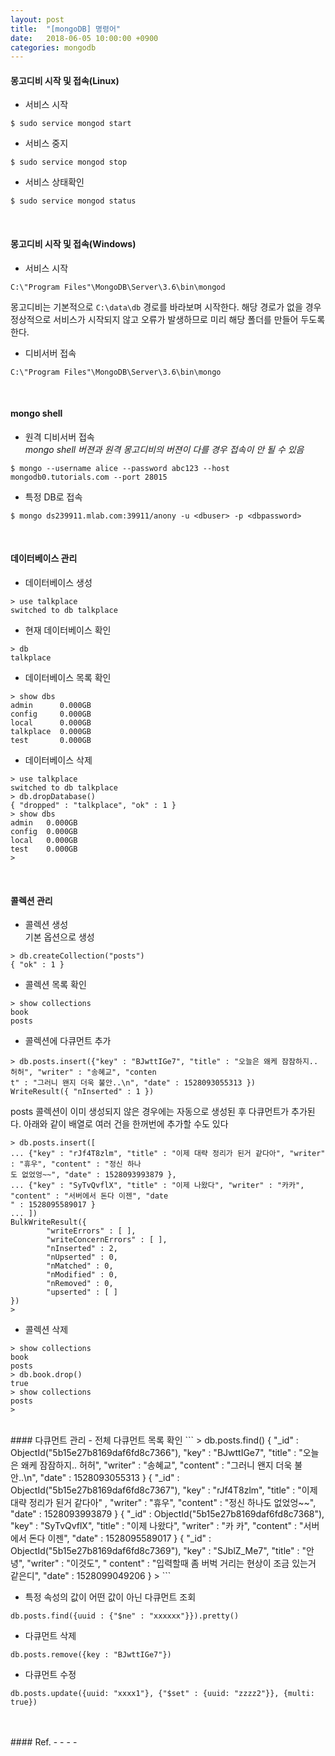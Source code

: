 ```yaml
---
layout: post
title:  "[mongoDB] 명령어"
date:   2018-06-05 10:00:00 +0900
categories: mongodb
---
```

#### 몽고디비 시작 및 접속(Linux)
- 서비스 시작
```
$ sudo service mongod start
```

- 서비스 중지
```
$ sudo service mongod stop
```

- 서비스 상태확인
```
$ sudo service mongod status
```
<br>

#### 몽고디비 시작 및 접속(Windows)
- 서비스 시작
```
C:\"Program Files"\MongoDB\Server\3.6\bin\mongod
```
몽고디비는 기본적으로 `C:\data\db` 경로를 바라보며 시작한다. 해당 경로가 없을 경우 정상적으로 서비스가 시작되지 않고 오류가 발생하므로 미리 해당 폴더를 만들어 두도록 한다.

- 디비서버 접속
```
C:\"Program Files"\MongoDB\Server\3.6\bin\mongo
```
<br>

#### mongo shell

- 원격 디비서버 접속  
*mongo shell 버젼과 원격 몽고디비의 버젼이 다를 경우 접속이 안 될 수 있음*
```
$ mongo --username alice --password abc123 --host mongodb0.tutorials.com --port 28015
```

- 특정 DB로 접속
```
$ mongo ds239911.mlab.com:39911/anony -u <dbuser> -p <dbpassword>
```
<br>

#### 데이터베이스 관리
- 데이터베이스 생성
```
> use talkplace
switched to db talkplace
```

- 현재 데이터베이스 확인
```
> db
talkplace
```

- 데이터베이스 목록 확인
```
> show dbs
admin      0.000GB
config     0.000GB
local      0.000GB
talkplace  0.000GB
test       0.000GB
```

- 데이터베이스 삭제
```
> use talkplace
switched to db talkplace
> db.dropDatabase()
{ "dropped" : "talkplace", "ok" : 1 }
> show dbs
admin   0.000GB
config  0.000GB
local   0.000GB
test    0.000GB
>
```
<br>

#### 콜렉션 관리
- 콜렉션 생성  
기본 옵션으로 생성
```
> db.createCollection("posts")
{ "ok" : 1 }
```

- 콜렉션 목록 확인
```
> show collections
book
posts
```

- 콜렉션에 다큐먼트 추가  
```
> db.posts.insert({"key" : "BJwttIGe7", "title" : "오늘은 왜케 잠잠하지.. 허허", "writer" : "송혜교", "conten
t" : "그러니 왠지 더욱 불안..\n", "date" : 1528093055313 })
WriteResult({ "nInserted" : 1 })
```
posts 콜렉션이 이미 생성되지 않은 경우에는 자동으로 생성된 후 다큐먼트가 추가된다. 아래와 같이 배열로 여러 건을 한꺼번에 추가할 수도 있다
```
> db.posts.insert([
... {"key" : "rJf4T8zlm", "title" : "이제 대략 정리가 된거 같다아", "writer" : "휴우", "content" : "정신 하나
도 없었엉~~", "date" : 1528093993879 },
... {"key" : "SyTvQvflX", "title" : "이제 나왔다", "writer" : "카카", "content" : "서버에서 돈다 이젠", "date
" : 1528095589017 }
... ])
BulkWriteResult({
        "writeErrors" : [ ],
        "writeConcernErrors" : [ ],
        "nInserted" : 2,
        "nUpserted" : 0,
        "nMatched" : 0,
        "nModified" : 0,
        "nRemoved" : 0,
        "upserted" : [ ]
})
>
```


- 콜렉션 삭제
```
> show collections
book
posts
> db.book.drop()
true
> show collections
posts
>
```



<br>
#### 다큐먼트 관리
- 전체 다큐먼트 목록 확인
```
> db.posts.find()
{ "_id" : ObjectId("5b15e27b8169daf6fd8c7366"), "key" : "BJwttIGe7", "title" : "오늘은 왜케 잠잠하지.. 허허",
 "writer" : "송혜교", "content" : "그러니 왠지 더욱 불안..\n", "date" : 1528093055313 }
{ "_id" : ObjectId("5b15e27b8169daf6fd8c7367"), "key" : "rJf4T8zlm", "title" : "이제 대략 정리가 된거 같다아"
, "writer" : "휴우", "content" : "정신 하나도 없었엉~~", "date" : 1528093993879 }
{ "_id" : ObjectId("5b15e27b8169daf6fd8c7368"), "key" : "SyTvQvflX", "title" : "이제 나왔다", "writer" : "카
카", "content" : "서버에서 돈다 이젠", "date" : 1528095589017 }
{ "_id" : ObjectId("5b15e27b8169daf6fd8c7369"), "key" : "SJblZ_Me7", "title" : "안녕", "writer" : "이것도", "
content" : "입력할때 좀 버벅 거리는 현상이 조금 있는거 같은디", "date" : 1528099049206 }
>
```

- 특정 속성의 값이 어떤 값이 아닌 다큐먼트 조회
```
db.posts.find({uuid : {"$ne" : "xxxxxx"}}).pretty()
```

- 다큐먼트 삭제
```
db.posts.remove({key : "BJwttIGe7"})
```

- 다큐먼트 수정
```
db.posts.update({uuid: "xxxx1"}, {"$set" : {uuid: "zzzz2"}}, {multi: true})
```


<br>
<br>
#### Ref.
- <https://velopert.com/594>
- <https://velopert.com/436>
- <https://docs.mongodb.com/tutorials/connect-to-mongodb-shell/>
- <https://docs.mongodb.com/manual/reference/operator/query/>
